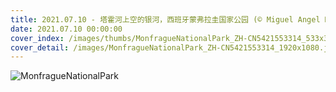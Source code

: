 ```yaml
---
title: 2021.07.10 - 塔霍河上空的银河，西班牙蒙弗拉圭国家公园 (© Miguel Angel Muñoz Ruiz/Cavan Images)
date: 2021.07.10 00:00:00
cover_index: /images/thumbs/MonfragueNationalPark_ZH-CN5421553314_533x300.jpg
cover_detail: /images/MonfragueNationalPark_ZH-CN5421553314_1920x1080.jpg
---
```


![MonfragueNationalPark](/images/MonfragueNationalPark_ZH-CN5421553314_1920x1080.jpg)
